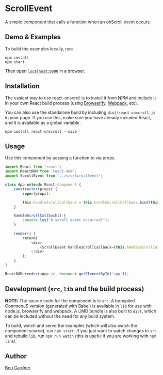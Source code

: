 # ScrollEvent

A simple component that calls a function when an onScroll event occurs.

## Demo & Examples

To build the examples locally, run:

```
npm install
npm start
```

Then open [`localhost:8000`](http://localhost:8000) in a browser.


## Installation

The easiest way to use react-onscroll is to install it from NPM and include it in your own React build process (using [Browserify](http://browserify.org), [Webpack](http://webpack.github.io/), etc).

You can also use the standalone build by including `dist/react-onscroll.js` in your page. If you use this, make sure you have already included React, and it is available as a global variable.

```
npm install react-onscroll --save
```


## Usage

Use this component by passing a function to <ScrollEvent /> via props. 


```javascript
import React from 'react';
import ReactDOM from 'react-dom';
import ScrollEvent from '../src/ScrollEvent';

class App extends React.Component {
	constructor(props) {
		super(props);

		this.handleScrollCallback = this.handleScrollCallback.bind(this);
	}

	handleScrollCallback() {
		console.log("A scroll event occurred!");
	}
	
	render() {
		return(
			<div>
				<ScrollEvent handleScrollCallback={this.handleScrollCallback} />
			</div>
		);
	}
}

ReactDOM.render(<App />, document.getElementById('app'));

```

## Development (`src`, `lib` and the build process)

**NOTE:** The source code for the component is in `src`. A transpiled CommonJS version (generated with Babel) is available in `lib` for use with node.js, browserify and webpack. A UMD bundle is also built to `dist`, which can be included without the need for any build system.

To build, watch and serve the examples (which will also watch the component source), run `npm start`. If you just want to watch changes to `src` and rebuild `lib`, run `npm run watch` (this is useful if you are working with `npm link`).

## Author

[Ben Gardner](http://www.brainprotips.com)